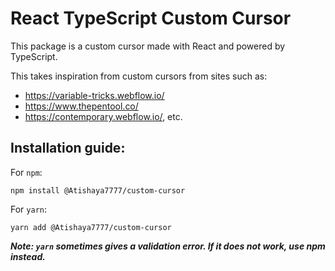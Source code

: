 # React TypeScript Custom Cursor

This package is a custom cursor made with React and powered by TypeScript.

This takes inspiration from custom cursors from sites such as:

- https://variable-tricks.webflow.io/
- https://www.thepentool.co/
- https://contemporary.webflow.io/, etc.

## Installation guide:

For `npm`:

`npm install @Atishaya7777/custom-cursor`

For `yarn`:

`yarn add @Atishaya7777/custom-cursor`

**_Note: `yarn` sometimes gives a validation error. If it does not work, use npm instead._**
